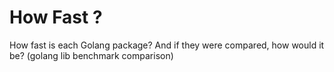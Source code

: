 # How Fast ?

How fast is each Golang package? And if they were compared, how would it be? (golang lib benchmark comparison)
